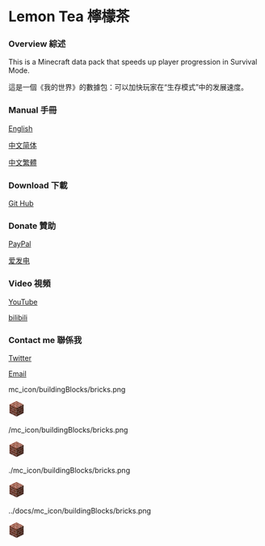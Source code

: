 # Lemon Tea 檸檬茶

### Overview 綜述

This is a Minecraft data pack that speeds up player progression in Survival Mode.

這是一個《我的世界》的數據包：可以加快玩家在“生存模式”中的发展速度。

### Manual 手冊

[English](/en_us/README.md)

[中文简体](/zh_cn/README.md)

[中文繁體](/zh_tw/README.md)

### Download 下載

[Git Hub](https://github.com/seesee777/LemonTea/releases)

### Donate 贊助

[PayPal](https://www.paypal.com/paypalme/bittoystudio)

[爱发电](https://afdian.net/@bittoy)

### Video 視頻

[YouTube](https://www.youtube.com/channel/UCQnMhMxCHEhQ5GM-5v6rVQw)

[bilibili](https://space.bilibili.com/8358336)

### Contact me 聯係我

[Twitter](https://twitter.com/openmakermap)

[Email](mailto:bittoy@outlook.com)

mc_icon/buildingBlocks/bricks.png

<img src="mc_icon/buildingBlocks/bricks.png">

/mc_icon/buildingBlocks/bricks.png

<img src="/mc_icon/buildingBlocks/bricks.png">

./mc_icon/buildingBlocks/bricks.png

<img src="./mc_icon/buildingBlocks/bricks.png">

../docs/mc_icon/buildingBlocks/bricks.png

<img src="../docs/mc_icon/buildingBlocks/bricks.png">
